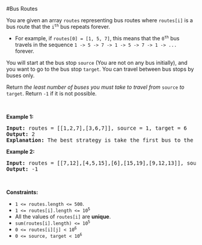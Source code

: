 #Bus Routes
<p>You are given an array <code>routes</code> representing bus routes where <code>routes[i]</code> is a bus route that the <code>i<sup>th</sup></code> bus repeats forever.</p>
<ul>
<li>For example, if <code>routes[0] = [1, 5, 7]</code>, this means that the <code>0<sup>th</sup></code> bus travels in the sequence <code>1 -&gt; 5 -&gt; 7 -&gt; 1 -&gt; 5 -&gt; 7 -&gt; 1 -&gt; ...</code> forever.</li>
</ul>
<p>You will start at the bus stop <code>source</code> (You are not on any bus initially), and you want to go to the bus stop <code>target</code>. You can travel between bus stops by buses only.</p>
<p>Return <em>the least number of buses you must take to travel from </em><code>source</code><em> to </em><code>target</code>. Return <code>-1</code> if it is not possible.</p>
<p> </p>
<p><strong class="example">Example 1:</strong></p>
<pre><strong>Input:</strong> routes = [[1,2,7],[3,6,7]], source = 1, target = 6
<strong>Output:</strong> 2
<strong>Explanation:</strong> The best strategy is take the first bus to the bus stop 7, then take the second bus to the bus stop 6.
</pre>
<p><strong class="example">Example 2:</strong></p>
<pre><strong>Input:</strong> routes = [[7,12],[4,5,15],[6],[15,19],[9,12,13]], source = 15, target = 12
<strong>Output:</strong> -1
</pre>
<p> </p>
<p><strong>Constraints:</strong></p>
<ul>
<li><code>1 &lt;= routes.length &lt;= 500</code>.</li>
<li><code>1 &lt;= routes[i].length &lt;= 10<sup>5</sup></code></li>
<li>All the values of <code>routes[i]</code> are <strong>unique</strong>.</li>
<li><code>sum(routes[i].length) &lt;= 10<sup>5</sup></code></li>
<li><code>0 &lt;= routes[i][j] &lt; 10<sup>6</sup></code></li>
<li><code>0 &lt;= source, target &lt; 10<sup>6</sup></code></li>
</ul>
